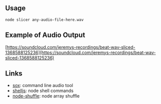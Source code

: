 ## Usage
    node slicer any-audio-file-here.wav

## Example of Audio Output
[https://soundcloud.com/jeremys-recordings/beat-wav-sliced-1368588125236](https://soundcloud.com/jeremys-recordings/beat-wav-sliced-1368588125236)

## Links
*  [sox](http://sox.sourceforge.net/sox.html): command line audio tool
*  [shelljs](https://github.com/arturadib/shelljs/): node shell commands
*  [node-shuffle](https://github.com/troygoode/node-shuffle/): node array shuffle
